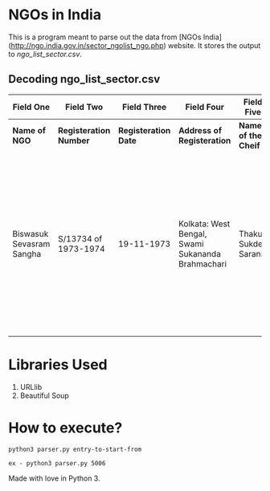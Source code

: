 # NGOs in India

This is a program meant to parse out the data from [NGOs India] (http://ngo.india.gov.in/sector_ngolist_ngo.php) website. It stores the output to *ngo_list_sector.csv*.

## Decoding ngo_list_sector.csv

Field One | Field Two | Field Three | Field Four | Field Five | Field Six | Field Seven
--- | --- | --- | --- | --- | --- | --- 
**Name of NGO** | **Registeration Number** | **Registeration Date** | **Address of Registeration** | **Name of the Cheif** | **Address of the NGO** | **Sections they work for**
Biswasuk Sevasram Sangha | S/13734 of 1973-1974 | 19-11-1973 | Kolkata: West Bengal, Swami Sukananda Brahmachari | Thakur Sukdev Sarani | P.o.- Ichapur-nawabganj Dist.- North 24 Parganas West Bengal: Pin Code-743144 | Aged/Elderly: Agriculture: Children: Disaster Management: Dalit Upliftment: Education & Literacy: Health & Family Welfare: Rural Development & Poverty Alleviation: Vocational Training


Libraries Used
================

1. URLlib
2. Beautiful Soup

How to execute?
===============


```
python3 parser.py entry-to-start-from

ex - python3 parser.py 5006
```

Made with love in Python 3.
